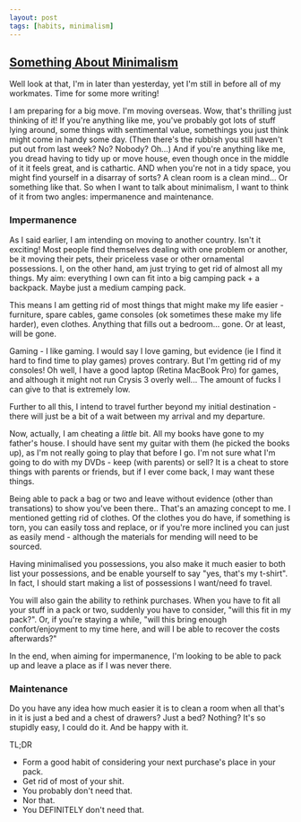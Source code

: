 ```yaml
---
layout: post
tags: [habits, minimalism]
---
```


## [Something About Minimalism]({{page.url}})

Well look at that, I'm in later than yesterday, yet I'm still in before all of my workmates. Time for some more writing!

I am preparing for a big move. I'm moving overseas. Wow, that's thrilling just thinking of it! If you're anything like me, you've probably got lots of stuff lying around, some things with sentimental value, somethings you just think might come in handy some day. (Then there's the rubbish you still haven't put out from last week? No? Nobody? Oh...) And if you're anything like me, you dread having to tidy up or move house, even though once in the middle of it it feels great, and is cathartic. AND when you're not in a tidy space, you might find yourself in a disarray of sorts? A clean room is a clean mind... Or something like that. So when I want to talk about minimalism, I want to think of it from two angles: impermanence and maintenance.

### Impermanence

As I said earlier, I am intending on moving to another country. Isn't it exciting! Most people find themselves dealing with one problem or another, be it moving their pets, their priceless vase or other ornamental possessions. I, on the other hand, am just trying to get rid of almost all my things. My aim: everything I own can fit into a big camping pack + a backpack. Maybe just a medium camping pack.

This means I am getting rid of most things that might make my life easier - furniture, spare cables, game consoles (ok sometimes these make my life harder), even clothes. Anything that fills out a bedroom... gone. Or at least, will be gone.

Gaming - I like gaming. I would say I love gaming, but evidence (ie I find it hard to find time to play games) proves contrary. But I'm getting rid of my consoles! Oh well, I have a good laptop (Retina MacBook Pro) for games, and although it might not run Crysis 3 overly well... The amount of fucks I can give to that is extremely low.

Further to all this, I intend to travel further beyond my initial destination - there will just be a bit of a wait between my arrival and my departure.

Now, actually, I am cheating a *little* bit. All my books have gone to my father's house. I should have sent my guitar with them (he picked the books up), as I'm not really going to play that before I go. I'm not sure what I'm going to do with my DVDs - keep (with parents) or sell? It is a cheat to store things with parents or friends, but if I ever come back, I may want these things.

Being able to pack a bag or two and leave without evidence (other than transations) to show you've been there.. That's an amazing concept to me. I mentioned getting rid of clothes. Of the clothes you do have, if something is torn, you can easily toss and replace, or if you're more inclined you can just as easily mend - although the materials for mending will need to be sourced.

Having minimalised you possessions, you also make it much easier to both list your possessions, and be enable yourself to say "yes, that's my t-shirt". In fact, I should start making a list of possessions I want/need fo travel.

You will also gain the ability to rethink purchases. When you have to fit all your stuff in a pack or two, suddenly you have to consider, "will this fit in my pack?". Or, if you're staying a while, "will this bring enough confort/enjoyment to my time here, and will I be able to recover the costs afterwards?"

In the end, when aiming for impermanence, I'm looking to be able to pack up and leave a place as if I was never there.

### Maintenance

Do you have any idea how much easier it is to clean a room when all that's in it is just a bed and a chest of drawers? Just a bed? Nothing? It's so stupidly easy, I could do it. And be happy with it.

TL;DR

* Form a good habit of considering your next purchase's place in your pack.
* Get rid of most of your shit.
* You probably don't need that.
* Nor that.
* You DEFINITELY don't need that.
